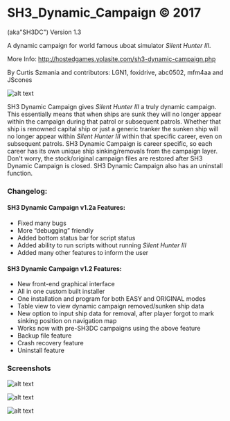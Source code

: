 # SH3_Dynamic_Campaign © 2017
(aka"SH3DC")
Version 1.3

A dynamic campaign for world famous uboat simulator *Silent Hunter III*.

More Info: http://hostedgames.yolasite.com/sh3-dynamic-campaign.php

By Curtis Szmania and contributors:
LGN1, foxidrive, abc0502, mfm4aa and JScones

![alt text](http://hostedgames.yolasite.com/resources/1b.jpg.opt860x656o0%2C0s860x656.jpg "SH3DC")

SH3 Dynamic Campaign gives *Silent Hunter III* a truly dynamic campaign. This essentially means that when ships are sunk they will no longer appear within the campaign during that patrol or subsequent patrols. Whether that ship is renowned capital ship or just a generic tranker the sunken ship will no longer appear within *Silent Hunter III* within that specific career, even on subsequent patrols. SH3 Dynamic Campaign is career specific, so each career has its own unique ship sinking/removals from the campaign layer. Don't worry, the stock/original campaign files are restored after SH3 Dynamic Campaign is closed. SH3 Dynamic Campaign also has an uninstall function.



### Changelog:

#### SH3 Dynamic Campaign v1.2a Features:
*    Fixed many bugs
*    More “debugging” friendly
*    Added bottom status bar for script status
*    Added ability to run scripts without running *Silent Hunter III*
*    Added many other features to inform the user


#### SH3 Dynamic Campaign v1.2 Features:
*    New front-end graphical interface
*    All in one custom built installer
*    One installation and program for both EASY and ORIGINAL modes
*    Table view to view dynamic campaign removed/sunken ship data
*    New option to input ship data for removal, after player forgot to mark sinking position on navigation map
*    Works now with pre-SH3DC campaigns using the above feature
*    Backup file feature
*    Crash recovery feature
*    Uninstall feature


### Screenshots
![alt text](http://hostedgames.yolasite.com/resources/SH3DC.jpg.opt860x483o0%2C0s860x483.jpg "Gui")

![alt text](http://hostedgames.yolasite.com/resources/SH3DC7.jpg "Dialog box")

![alt text](http://hostedgames.yolasite.com/resources/SH3DC8.jpg "Sunken ship editor")

